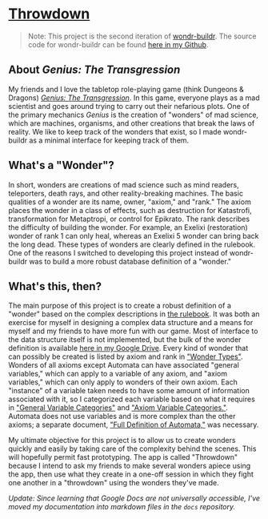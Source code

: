 # [Throwdown](https://kadauber.scripts.mit.edu/throwdown)
> Note: This project is the second iteration of [wondr-buildr](https://kadauber.scripts.mit.edu/wondr-buildr). The source code for wondr-buildr can be found [here in my Github](http://github.com/kadauber/wondr-buildr).

## About *Genius: The Transgression*
My friends and I love the tabletop role-playing game (think Dungeons & Dragons) [*Genius: The Transgression*](https://sites.google.com/site/moochava/genius). In this game, everyone plays as a mad scientist and goes around trying to carry out their nefarious plots. One of the primary mechanics *Genius* is the creation of "wonders" of mad science, which are machines, organisms, and other creations that break the laws of reality. We like to keep track of the wonders that exist, so I made wondr-buildr as a minimal interface for keeping track of them. 
## What's a "Wonder"?
In short, wonders are creations of mad science such as mind readers, teleporters, death rays, and other reality-breaking machines. The basic qualities of a wonder are its name, owner, "axiom," and "rank." The axiom places the wonder in a class of effects, such as destruction for Katastrofi, transformation for Metaptropi, or control for Epikrato. The rank describes the difficulty of building the wonder. For example, an Exelixi (restoration) wonder of rank 1 can only heal, whereas an Exelixi 5 wonder can bring back the long dead. These types of wonders are clearly defined in the rulebook. One of the reasons I switched to developing this project instead of wondr-buildr was to build a more robust database definition of a "wonder."
## What's this, then?
The main purpose of this project is to create a robust definition of a "wonder" based on the complex descriptions in [the rulebook](https://aec352ff-a-62cb3a1a-s-sites.googlegroups.com/site/moochava/genius/GeniusTheTransgressionv1.1.pdf?attachauth=ANoY7cp2dS0iNZid7VOrUKRPrDBXl0b4TqbAJhWiOegHCr20JPZHfn6v6vY81j6BwV82nNclKXmIwJz9kxunZeaaIVXBL75kaTs1KiDFD_x1-QjfSYA0MwbflrX3M82deDuzQqdM0inQJdMh4eyqkrHb1h-nbITByNL83UYVo1nfLHBtXg3vFO7-GcaqSarsIRaRcytGff-9x1vCRfZynln4Y4Uodhv2a582Tou6yk45-acrS7HcpZI%3D&attredirects=0). It was both an exercise for myself in designing a complex data structure and a means for myself and my friends to have more fun with our game. 
Most of interface to the data structure itself is not implemented, but the bulk of the wonder definition is available [here in my Google Drive](https://drive.google.com/open?id=0BzAw4KPG5QlSUGo1cnI4dFhuV1E). Every kind of wonder that can possibly be created is listed by axiom and rank in ["Wonder Types"](https://drive.google.com/open?id=1hEV8b9fTbPrmfo7CBuJiuz0MalfL9xkJnt_IJebY3pA). Wonders of all axioms except Automata can have associated "general variables," which can apply to a variable of any axiom, and "axiom variables," which can only apply to wonders of their own axiom. Each "instance" of a variable taken needs to have some amount of information associated with it, so I categorized each variable based on what it requires in ["General Variable Categories"](https://drive.google.com/open?id=1xMHycBVlTud1YXRW00MBTlVmC_wC2JOZCK3kXSNO7r8) and ["Axiom Variable Categories."](https://drive.google.com/open?id=10mVYAAZNRGNpi6sPcKV1vl2NOeA6NSqfLntmPLOrj8I). Automata does not use variables and is more complex than the other axioms; a separate document, ["Full Definition of Automata,"](https://drive.google.com/open?id=1JFvmfLTDwH1gbZHe-PXCsuo0FLOuTU5kFb-j19-s5S0) was necessary.

My ultimate objective for this project is to allow us to create wonders quickly and easily by taking care of the complexity behind the scenes. This will hopefully permit fast prototyping. The app is called "Throwdown" because I intend to ask my friends to make several wonders apiece using the app, then use what they create in a one-off session in which they fight one another in a "throwdown" using the wonders they've made. 

*Update: Since learning that Google Docs are not universally accessible, I've moved my documentation into markdown files in the `docs` repository.*
